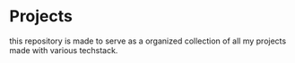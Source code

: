 # Projects
this repository is made to serve as a organized collection of all my projects made with various techstack. 

